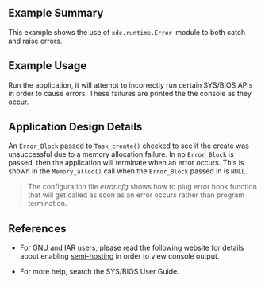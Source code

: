 ## Example Summary

This example shows the use of `xdc.runtime.Error `module to both catch and raise
errors.

## Example Usage

Run the application, it will attempt to incorrectly run certain SYS/BIOS APIs
in order to cause errors. These failures are printed the the console as
they occur.

## Application Design Details

An `Error_Block` passed to `Task_create()` checked to see if the create
was unsuccessful due to a memory allocation failure. In no `Error_Block`
is passed, then the application will terminate when an error occurs.
This is shown in the `Memory_alloc()` call when the `Error_Block`
passed in is `NULL`.

> The configuration file *error.cfg* shows how to plug error hook function
that will get called as soon as an error occurs rather than program
termination.

## References
* For GNU and IAR users, please read the following website for details about
enabling [semi-hosting](http://processors.wiki.ti.com/index.php/TI-RTOS_Examples_SemiHosting)
in order to view console output.

* For more help, search the SYS/BIOS User Guide.

